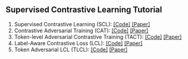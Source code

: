 ## Supervised Contrastive Learning Tutorial

1. Supervised Contrastive Learning (SCL): [[Code]](20221101_Contrastive_Learning_Tutorial/CL_Chiyu.ipynb) [[Paper]](https://openreview.net/forum?id=cu7IUiOhujH)
2. Contrastive Adversarial Training (CAT): [[Code]](20221101_Contrastive_Learning_Tutorial/CAT.ipynb) [[Paper]](https://arxiv.org/abs/2107.10137)
3. Token-level Adversarial Contrastive Training (TACT): [[Code]](20221101_Contrastive_Learning_Tutorial/TACT.ipynb) [[Paper]](https://arxiv.org/abs/2210.12314)
4. Label-Aware Contrastive Loss (LCL): [[Code]](20221101_Contrastive_Learning_Tutorial/LCL.ipynb) [[Paper]](https://arxiv.org/abs/2109.05427)
5. Token Adversarial LCL (TLCL): [[Code]](20221101_Contrastive_Learning_Tutorial/TLCL.ipynb) [[Paper]](https://arxiv.org/abs/2210.12314)
